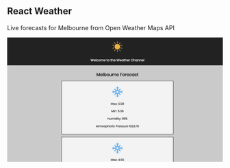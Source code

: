 ## React Weather

Live forecasts for Melbourne from Open Weather Maps API

![Screenshot](weather.png)